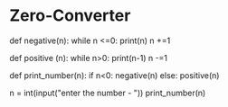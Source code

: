# Zero-Converter

def negative(n):
    while n <=0:
        print(n)
        n +=1
        
def positive (n):
    while n>0:
        print(n-1)
        n -=1
        
def print_number(n):
    if n<0:
        negative(n)
    else:
        positive(n)
        
n = int(input("enter the number - "))
print_number(n)
        
